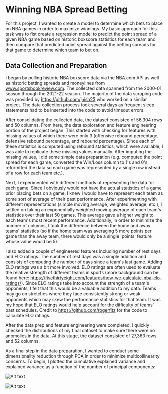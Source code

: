 # Winning NBA Spread Betting

For this project, I wanted to create a model to determine which bets to place on NBA games in order to maximize winnings.  My basic approach for this task was to fist create a regression model to predict the point spread of a given NBA game based on historic boxscore statistics for each team and then compare that predicted point spread against the betting spreads for that game to determine which team to bet on.

## Data Collection and Preparation

I began by pulling historic NBA boxscore data via the NBA.com API as well as historic betting spreads and moneylines from www.sportsbookreview.com.  The collected data spanned from the 2000-01 season through the 2021-22 season.  The majority of the data scraping code was provided by https://github.com/jnish23 who worked on a similar project.  The data collection process took several days as frequent sleep statements had to be inserted into the code to avoid timeout errors.  

After consolidating the collected data, the dataset consisted of 56,304 rows and 50 columns.  From here, the data exploration and feature engineering portion of the project began.  This started with checking for features with missing values of which there were only 3 (offensive rebound percentage, defensive rebound percentage, and rebound percentage).  Since each of these statistics is computed using rebound statistics, which were available, I was able to replicate these missing values manually.  After imputing the missing values, I did some simple data preparation (e.g. computed the point spread for each game, converted the Win/Loss column to 1's and 0's, reformtted the data so each game was represented by a single row instead of a row for each team etc.).

Next, I experimented with different methods of representing the data for each game.  Since I obviously would not have the actual statistics of a game prior placing bets on a game, I knew I would have to represent each team as some sort of average of their past performance. After experimenting with different representations (simple moving average, weighted average, etc.), I settled on taking an exponentially weighted moving average of each team's statistics over their last 50 games.  This average gave a higher weight to each team's most recent performance.  Additionally, in order to minimize the number of columns, I took the difference between the home and away teams' statistics (so if the home team was averaging 5 more points per game than the away team, there would only be a single 'points' feature whose value would be 5).

I also added a couple of engineered features including number of rest days and ELO ratings.  The number of rest days was a simple addition and consists of computing the number of days since a team's last game.  Adding ELO ratings was a bit more involved.  ELO ratings are often used to evaluate the relative strength of different teams in sports (more background can be found here: https://fivethirtyeight.com/features/how-we-calculate-nba-elo-ratings/).  Since ELO ratings take into account the strength of a team's opponents, I felt that this would be a valuable addition to my data.  Teams may go on stretches where they face consistently strong or weak opponents which may skew the performance statistics for that team.  It was my hope that ELO ratings would help account for the difficulty of teams' past schedules. Credit to https://github.com/rogerfitz for the code to calculate ELO ratings.

After the data prep and feature engineering were completed, I quickly checked the distributions of my final dataset to make sure there were no anomolies in the data.  At this stage, the dataset consisted of 27,363 rows and 52 columns.

As a final step in the data preparation, I wanted to conduct some dimensionality reduction through PCA in order to minimize multicollinearity concerns.  To begin, I plotted the cumulative explained variance and explained variance as a function of the number of principal components:

![Alt text](https://github.com/jnshzk/nba_beating_the_spread/pca_cumulatibe_exp_variance_plot.png?raw=true)

![Alt text](https://github.com/jnshzk/nba_beating_the_spread/pca_scree_plot.png?raw=true)
